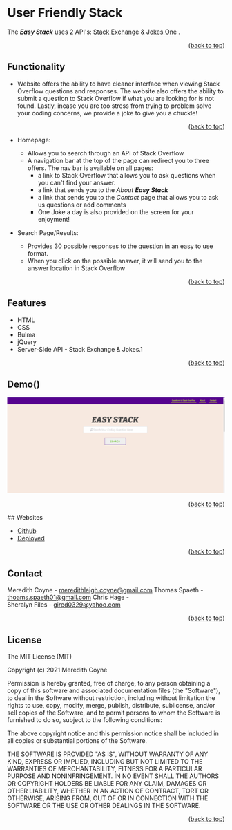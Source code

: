 <div id="top"></div>

**User Friendly Stack**
=======================
The ***Easy Stack*** uses 2 API's: [Stack Exchange](https://api.stackexchange.com/)  &  [Jokes One](https://jokes.one/api/joke/) . 

<p align="right">(<a href="#top">back to top</a>)</p>

## Functionality

* Website offers the ability to have cleaner interface when viewing Stack Overflow questions and responses. The website also offers the ability to submit a question to Stack Overflow if what you are looking for is not found. Lastly, incase you are too stress from trying to problem solve your coding concerns, we provide a joke to give you a chuckle!
  
<p align="right">(<a href="#top">back to top</a>)</p>

* Homepage:
  *  Allows you to search through an API of Stack Overflow
  *  A navigation bar at the top of the page can redirect you to three offers. The nav bar is available on all pages:
      * a link to Stack Overflow that allows you to ask questions when you can't find your answer.
      * a link that sends you to the *About* ***Easy Stack***
      * a link that sends you to the *Contact* page that allows you to ask us questions or add comments
      * One Joke a day is also provided on the screen for your enjoyment!
  
* Search Page/Results:
    * Provides 30 possible responses to the question in an easy to use format.
    * When you click on the possible answer, it will send you to the answer location in Stack Overflow

 <p align="right">(<a href="#top">back to top</a>)</p>

## Features

* HTML
* CSS
* Bulma
* jQuery
* Server-Side API - Stack Exchange & Jokes.1

<p align="right">(<a href="#top">back to top</a>)</p>

## Demo()

![User Friendly Stack](assets/user_friendly_stack.gif)

<p align="right">(<a href="#top">back to top</a>)</p>
## Websites

* [Github](https://github.com/ModestTom/user-friendly-stack)
* [Deployed](https://modesttom.github.io/user-friendly-stack/)

<p align="right">(<a href="#top">back to top</a>)</p>


## Contact

Meredith Coyne - meredithleigh.coyne@gmail.com
Thomas Spaeth - thoams.spaeth01@gmail.com
Chris Hage -  
Sheralyn Files - gired0329@yahoo.com

<p align="right">(<a href="#top">back to top</a>)</p>

## License

The MIT License (MIT)

Copyright (c) 2021 Meredith Coyne

Permission is hereby granted, free of charge, to any person obtaining a copy of this software and associated documentation files (the "Software"), to deal in the Software without restriction, including without limitation the rights to use, copy, modify, merge, publish, distribute, sublicense, and/or sell copies of the Software, and to permit persons to whom the Software is furnished to do so, subject to the following conditions:

The above copyright notice and this permission notice shall be included in all copies or substantial portions of the Software.

THE SOFTWARE IS PROVIDED "AS IS", WITHOUT WARRANTY OF ANY KIND, EXPRESS OR IMPLIED, INCLUDING BUT NOT LIMITED TO THE WARRANTIES OF MERCHANTABILITY, FITNESS FOR A PARTICULAR PURPOSE AND NONINFRINGEMENT. IN NO EVENT SHALL THE AUTHORS OR COPYRIGHT HOLDERS BE LIABLE FOR ANY CLAIM, DAMAGES OR OTHER LIABILITY, WHETHER IN AN ACTION OF CONTRACT, TORT OR OTHERWISE, ARISING FROM, OUT OF OR IN CONNECTION WITH THE SOFTWARE OR THE USE OR OTHER DEALINGS IN THE SOFTWARE.

<p align="right">(<a href="#top">back to top</a>)</p>


